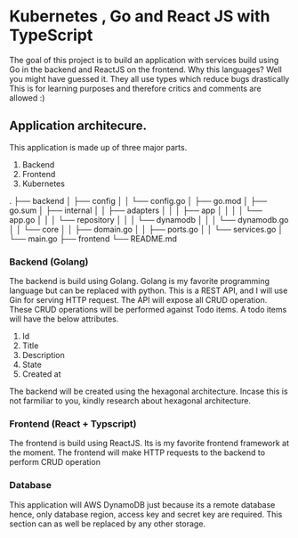 # Kubernetes , Go and React JS with TypeScript
The goal of this project is to build an application with services build using Go in the backend and ReactJS on the frontend.
Why this languages? Well you might have guessed it. They all use types which reduce bugs drastically
This is for learning purposes and therefore critics and comments are allowed :)

## Application architecure.
This application is made up of three major parts.
1. Backend
2. Frontend
3. Kubernetes

.
├── backend
│   ├── config
│   │   └── config.go
│   ├── go.mod
│   ├── go.sum
│   ├── internal
│   │   ├── adapters
│   │   │   ├── app
│   │   │   │   └── app.go
│   │   │   └── repository
│   │   │       └── dynamodb
│   │   │           └── dynamodb.go
│   │   └── core
│   │       ├── domain.go
│   │       ├── ports.go
│   │       └── services.go
│   └── main.go
├── frontend
└── README.md

### Backend (Golang)
The backend is build using Golang. Golang is my favorite programming language but can be replaced with python.
This is a REST API, and I will use Gin for serving HTTP request.
The API will expose all CRUD operation. These CRUD operations will be performed against Todo items.
A todo items will have the below attributes.
1. Id
2. Title
3. Description
4. State
5. Created at

The backend will be created using the hexagonal architecture. Incase this is not farmiliar to you, kindly research about hexagonal architecture.

### Frontend (React + Typscript)
The frontend is build using ReactJS. Its is my favorite frontend framework at the moment.
The frontend will make HTTP requests to the backend to perform CRUD operation

### Database 
This application will AWS DynamoDB just because its a remote database hence, only database region, access key and secret key are required.
This section can as well be replaced by any other storage.


